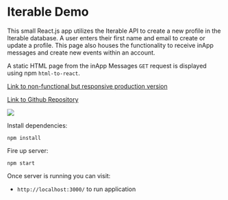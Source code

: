 # Iterable Demo  

This small React.js app utilizes the Iterable API to create a new profile in the Iterable database. A user enters their first name and email to create or update a profile. This page also houses the functionality to receive inApp messages and create new events within an account.

A static HTML page from the inApp Messages ```GET``` request is displayed using npm ```html-to-react```.

[Link to non-functional but responsive production version](https://iterable-demo-chelletuerk.vercel.app/)

[Link to Github Repository](https://github.com/chelletuerk/iterable-demo)

![](https://iili.io/h1PdfS.png)

Install dependencies:

```npm install```

Fire up server:

```npm start```

Once server is running you can visit:

* `http://localhost:3000/` to run application
